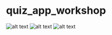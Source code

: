 # quiz_app_workshop

![alt text](C:\Users\bilal\OneDrive\Screenshot_1699048104.png)
![alt text](C:\Users\bilal\OneDrive\Screenshot_1699048117.png)
![alt text](C:\Users\bilal\OneDrive\Screenshot_1699048133.png)